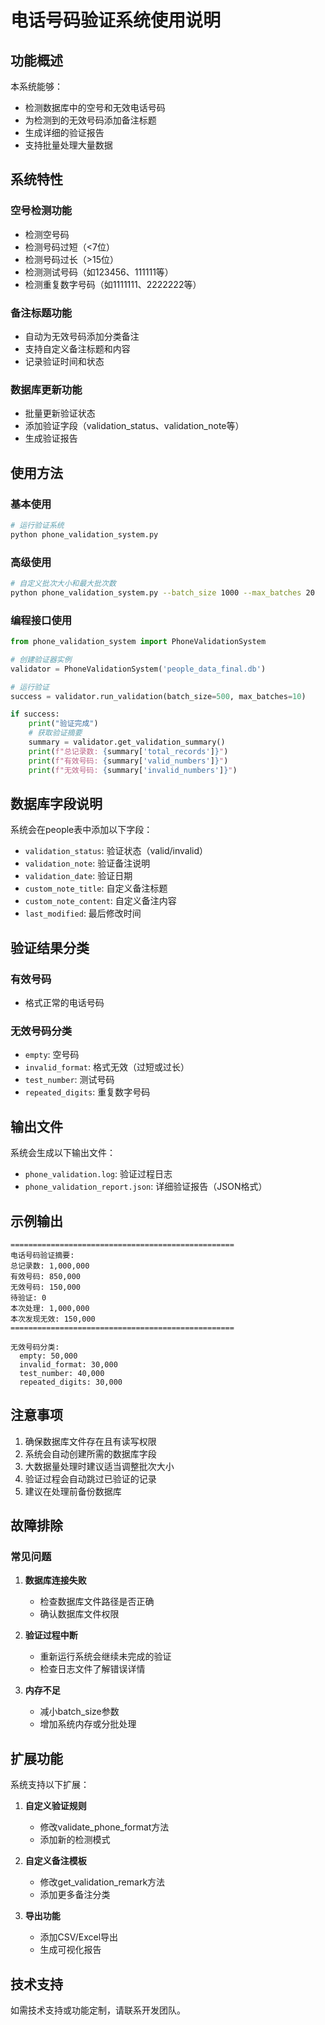 # 电话号码验证系统使用说明

## 功能概述

本系统能够：
- 检测数据库中的空号和无效电话号码
- 为检测到的无效号码添加备注标题
- 生成详细的验证报告
- 支持批量处理大量数据

## 系统特性

### 空号检测功能
- 检测空号码
- 检测号码过短（<7位）
- 检测号码过长（>15位）
- 检测测试号码（如123456、111111等）
- 检测重复数字号码（如1111111、2222222等）

### 备注标题功能
- 自动为无效号码添加分类备注
- 支持自定义备注标题和内容
- 记录验证时间和状态

### 数据库更新功能
- 批量更新验证状态
- 添加验证字段（validation_status、validation_note等）
- 生成验证报告

## 使用方法

### 基本使用

```bash
# 运行验证系统
python phone_validation_system.py
```

### 高级使用

```bash
# 自定义批次大小和最大批次数
python phone_validation_system.py --batch_size 1000 --max_batches 20
```

### 编程接口使用

```python
from phone_validation_system import PhoneValidationSystem

# 创建验证器实例
validator = PhoneValidationSystem('people_data_final.db')

# 运行验证
success = validator.run_validation(batch_size=500, max_batches=10)

if success:
    print("验证完成")
    # 获取验证摘要
    summary = validator.get_validation_summary()
    print(f"总记录数: {summary['total_records']}")
    print(f"有效号码: {summary['valid_numbers']}")
    print(f"无效号码: {summary['invalid_numbers']}")
```

## 数据库字段说明

系统会在people表中添加以下字段：

- `validation_status`: 验证状态（valid/invalid）
- `validation_note`: 验证备注说明
- `validation_date`: 验证日期
- `custom_note_title`: 自定义备注标题
- `custom_note_content`: 自定义备注内容
- `last_modified`: 最后修改时间

## 验证结果分类

### 有效号码
- 格式正常的电话号码

### 无效号码分类
- `empty`: 空号码
- `invalid_format`: 格式无效（过短或过长）
- `test_number`: 测试号码
- `repeated_digits`: 重复数字号码

## 输出文件

系统会生成以下输出文件：

- `phone_validation.log`: 验证过程日志
- `phone_validation_report.json`: 详细验证报告（JSON格式）

## 示例输出

```
==================================================
电话号码验证摘要:
总记录数: 1,000,000
有效号码: 850,000
无效号码: 150,000
待验证: 0
本次处理: 1,000,000
本次发现无效: 150,000
==================================================

无效号码分类:
  empty: 50,000
  invalid_format: 30,000
  test_number: 40,000
  repeated_digits: 30,000
```

## 注意事项

1. 确保数据库文件存在且有读写权限
2. 系统会自动创建所需的数据库字段
3. 大数据量处理时建议适当调整批次大小
4. 验证过程会自动跳过已验证的记录
5. 建议在处理前备份数据库

## 故障排除

### 常见问题

1. **数据库连接失败**
   - 检查数据库文件路径是否正确
   - 确认数据库文件权限

2. **验证过程中断**
   - 重新运行系统会继续未完成的验证
   - 检查日志文件了解错误详情

3. **内存不足**
   - 减小batch_size参数
   - 增加系统内存或分批处理

## 扩展功能

系统支持以下扩展：

1. **自定义验证规则**
   - 修改validate_phone_format方法
   - 添加新的检测模式

2. **自定义备注模板**
   - 修改get_validation_remark方法
   - 添加更多备注分类

3. **导出功能**
   - 添加CSV/Excel导出
   - 生成可视化报告

## 技术支持

如需技术支持或功能定制，请联系开发团队。